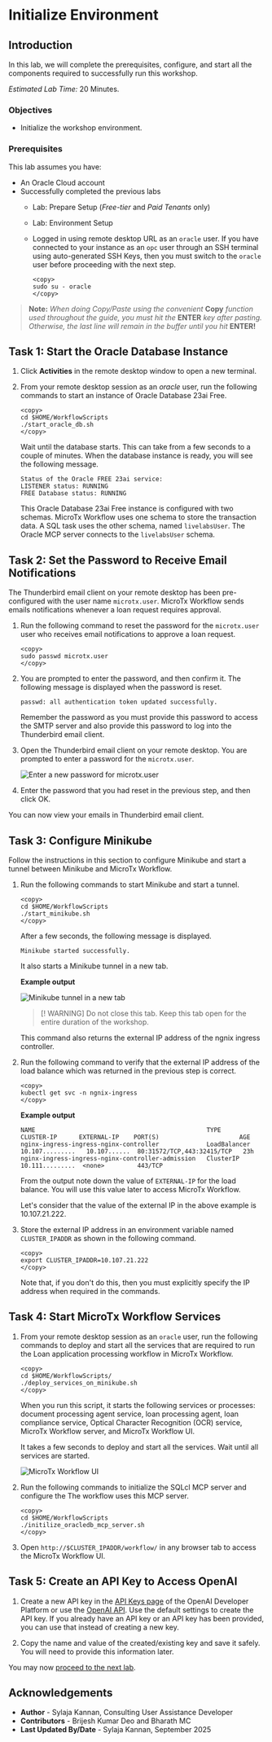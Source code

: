 # Initialize Environment

## Introduction

In this lab, we will complete the prerequisites, configure, and start all the components required to successfully run this workshop.

*Estimated Lab Time:* 20 Minutes.

### Objectives
- Initialize the workshop environment.

### Prerequisites
This lab assumes you have:
- An Oracle Cloud account
- Successfully completed the previous labs
    - Lab: Prepare Setup (*Free-tier* and *Paid Tenants* only)
    - Lab: Environment Setup
    - Logged in using remote desktop URL as an `oracle` user. If you have connected to your instance as an `opc` user through an SSH terminal using auto-generated SSH Keys, then you must switch to the `oracle` user before proceeding with the next step.

      ```text
      <copy>
      sudo su - oracle
      </copy>
      ```

>**Note:** *When doing Copy/Paste using the convenient* **Copy** *function used throughout the guide, you must hit the* **ENTER** *key after pasting. Otherwise, the last line will remain in the buffer until you hit* **ENTER!**

## Task 1: Start the Oracle Database Instance

1. Click **Activities** in the remote desktop window to open a new terminal.

2. From your remote desktop session as an *oracle* user, run the following commands to start an instance of Oracle Database 23ai Free.

    ```
    <copy>
    cd $HOME/WorkflowScripts
    ./start_oracle_db.sh
    </copy>
    ```

   Wait until the database starts. This can take from a few seconds to a couple of minutes. When the database instance is ready, you will see the following message.

    ```text
    Status of the Oracle FREE 23ai service:
    LISTENER status: RUNNING
    FREE Database status: RUNNING
    ```

   This Oracle Database 23ai Free instance is configured with two schemas. MicroTx Workflow uses one schema to store the transaction data. A SQL task uses the other schema, named `livelabsUser`. The Oracle MCP server connects to the `livelabsUser` schema.

## Task 2: Set the Password to Receive Email Notifications

The Thunderbird email client on your remote desktop has been pre-configured with the user name `microtx.user`. MicroTx Workflow sends  emails notifications whenever a loan request requires approval.

1. Run the following command to reset the password for the `microtx.user` user who receives email notifications to approve a loan request.

    ```
    <copy>
    sudo passwd microtx.user
    </copy>
   ```

2. You are prompted to enter the password, and then confirm it. The following message is displayed when the password is reset.

    ```text
    passwd: all authentication token updated successfully.
    ```

    Remember the password as you must provide this password to access the SMTP server and also provide this password to log into the Thunderbird email client.

3. Open the Thunderbird email client on your remote desktop. You are prompted to enter a password for the `microtx.user`.

   ![Enter a new password for microtx.user](./images/email-password.png)

4. Enter the password that you had reset in the previous step, and then click OK.

You can now view your emails in Thunderbird email client.

## Task 3: Configure Minikube

Follow the instructions in this section to configure Minikube and start a tunnel between Minikube and MicroTx Workflow.

1. Run the following commands to start Minikube and start a tunnel.

    ```text
    <copy>
    cd $HOME/WorkflowScripts
    ./start_minikube.sh
    </copy>
    ```
   After a few seconds, the following message is displayed.

    ```text
    Minikube started successfully.
    ```

    It also starts a Minikube tunnel in a new tab.

    **Example output**

    ![Minikube tunnel in a new tab](./images/minikube-tunnel.png)

    > [! WARNING]
    > Do not close this tab. Keep this tab open for the entire duration of the workshop.

    This command also returns the external IP address of the ngnix ingress controller.

2. Run the following command to verify that the external IP address of the load balance which was returned in the previous step is correct.

    ```text
    <copy>
    kubectl get svc -n ngnix-ingress
    </copy>
    ```

    **Example output**

    ```text
    NAME                                               TYPE           CLUSTER-IP      EXTERNAL-IP    PORT(S)                      AGE
    nginx-ingress-ingress-nginx-controller             LoadBalancer   10.107.........   10.107......  80:31572/TCP,443:32415/TCP   23h
    nginx-ingress-ingress-nginx-controller-admission   ClusterIP      10.111.........  <none>         443/TCP
    ```

    From the output note down the value of `EXTERNAL-IP` for the load balance. You will use this value later to access MicroTx Workflow.

    Let's consider that the value of the external IP in the above example is 10.107.21.222.

3. Store the external IP address in an environment variable named `CLUSTER_IPADDR` as shown in the following command.

    ```text
    <copy>
    export CLUSTER_IPADDR=10.107.21.222
    </copy>
    ```

    Note that, if you don't do this, then you must explicitly specify the IP address when required in the commands.

## Task 4: Start MicroTx Workflow Services

1. From your remote desktop session as an `oracle` user, run the following commands to deploy and start all the services that are required to run the Loan application processing workflow in MicroTx Workflow.

    ```
    <copy>
    cd $HOME/WorkflowScripts/
    ./deploy_services_on_minikube.sh
    </copy>
    ```

    When you run this script, it starts the following services or processes: document processing agent service, loan processing agent, loan compliance service, Optical Character Recognition (OCR) service, MicroTx Workflow server, and MicroTx Workflow UI.

    It takes a few seconds to deploy and start all the services. Wait until all services are started.

	![MicroTx Workflow UI](images/deployed-workflow-services.png)

2. Run the following commands to initialize the SQLcl MCP server and configure the  The workflow uses this MCP server.

    ```
    <copy>
    cd $HOME/WorkflowScripts
    ./initilize_oracledb_mcp_server.sh
    </copy>
    ```

3. Open `http://$CLUSTER_IPADDR/workflow/` in any browser tab to access the MicroTx Workflow UI.

## Task 5: Create an API Key to Access OpenAI

1. Create a new API key in the [API Keys page](https://platform.openai.com/api-keys) of the OpenAI Developer Platform or use the [OpenAI API](https://platform.openai.com/docs/api-reference/admin-api-keys/create). Use the default settings to create the API key. If you already have an API key or an API key has been provided, you can use that instead of creating a new key.

2. Copy the name and value of the created/existing key and save it safely. You will need to provide this information later.

You may now [proceed to the next lab](#next).

## Acknowledgements
* **Author** - Sylaja Kannan, Consulting User Assistance Developer
* **Contributors** - Brijesh Kumar Deo and Bharath MC
* **Last Updated By/Date** - Sylaja Kannan, September 2025
